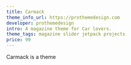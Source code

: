```yaml
---
title: Carmack
theme_info_url: https://prothemedesign.com
developer: prothemedesign
intro: A magazine theme for Car lovers.
theme_tags: magazine slider jetpack projects
price: 99
---
```

Carmack is a theme
